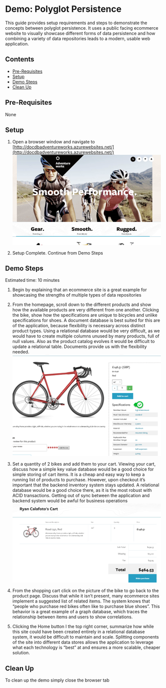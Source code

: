 # Demo: Polyglot Persistence
This guide provides setup requirements and steps to demonstrate the concepts between polyglot persistence.  It uses a public facing ecommerce website to visually showcase different forms of data persistence and how combining a variety of data repositories leads to a modern, usable web application.

## Contents
* [Pre-Requisites](#pre)
* [Setup](#setup)
* [Demo Steps](#demo)
* [Clean Up](#cleanup)

## <a name="pre"></a> Pre-Requisites
None

## <a name="setup"></a> Setup
1. Open a browser window and navigate to [http://docdbadventureworks.azurewebsites.net/](http://docdbadventureworks.azurewebsites.net/)
![Setup Image](./images/setup.png)

2. Setup Complete. Continue from Demo Steps

## <a name="demo"></a> Demo Steps
Estimated time: 10 minutes

1. Begin by explaining that an ecommerce site is a great example for showcasing the strengths of multiple types of data repositories

2. From the homepage, scroll down to the different products and show how the available products are very different from one another.  Clicking the bike, show how the specifications are unique to bicycles and unlike specifications for shoes. A document database is best suited for this are of the application, because flexibility is necessary across distinct product types.  Using a relational database would be very difficult, as we would have to create multiple columns unused by many products, full of null values.  Also as the product catalog evolves it would be difficult to update a relational table. Documents provide us with the flexibility needed.
![1](./images/01.png)

3.	Set a quantity of 2 bikes and add them to your cart.  Viewing your cart, discuss how a simple key value database would be a good choice for simple storing of cart items.  It is a cheap and easy way to keep a running list of products to purchase.  However, upon checkout it’s important that the backend inventory system stays updated.  A relational database would be a good choice there, as it is the most robust with ACID transactions.  Getting out of sync between the application and backend system would be awful for business operations
![2](./images/02.png)

4.	From the shopping cart click on the picture of the bike to go back to the product page.  Discuss that while it isn’t present, many ecommerce sites implement a suggested list of related items.  The system knows that “people who purchase red bikes often like to purchase blue shoes”.  This behavior is a great example of a graph database, which traces the relationship between items and users to show correlations.

5.	Clicking the Home button I the top right corner, summarize how while this site could have been created entirely in a relational database system, it would be difficult to maintain and scale.  Splitting components of the site into different data stores allows the application to leverage what each technology is “best” at and ensures a more scalable, cheaper solution.

## <a name="cleanup"></a> Clean Up
To clean up the demo simply close the browser tab
